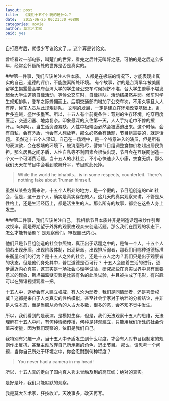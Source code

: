 ```yaml
---
layout: post
title:  《我们十五个》玩的是什么？
date:   2015-06-25 00:21:30 +0800
categories: movie 
author: 莫大艺术家
paid: yes
---
```


自打高考后，就很少写议论文了。。这个算是讨论文。

曾经看过一部电影，叫楚门的世界，看完之后并无叫好之感，可怕的是之后这么多年，经常会怀疑所处的世界是否是真实的。

###第一件事，我们应该关注人性本质。
人都是在极端的情况下，才能表现出真实的自己，道德的评价，不能脱离所处环境。
有个故事，讲的是台湾早年被美国留学生揭露最高学府台湾大学的学生登公交车时候拥挤不堪，台大学生羞辱不堪发起台大学生道德自律活动，等候公交车时，自律排队。活动结果然并卵。候车时学生规矩排队，登车之际蜂拥而上。后期交通部门增加了公交车次，不用久等且人人有座，候车人员从此规矩排队。
文明的发展，一定是建立在环境改变基础上，乱世多盗贼，盛世多墨客。所以，十五人有个前提条件：苛刻的生存环境。吃穿用度匮乏，交通闭塞、地势复杂。印象最深的入住第一天，人人手持毛巾不停的擦汗。。呵呵呵。。当生活资源紧缺，人性中极端面必然会被逼迫出来。这个时候，会有自私，会有矛盾，也会有人想放弃，那么必然会有话题，节目组需要的，就是话题。
虽然这十五个人深知，自己在一场戏中，是一个特意进入的演员，但是所有的表演欲，会在极端的环境下，被消磨殆尽，譬如节目组调整食物价格超出居民负担。那么居民之间矛盾，人性自私等不利因素会很快出现，节目会在互联网创造一个又一个可消费话题。当十五人的小社会，不小心快速步入小康，衣食无虞，那么我们天天在节目中会看到歌舞升平，节目就此死掉。

>While the world he inhabits… is in some respects, counterfeit. There's nothing fake about Truman himself.

虽然从某些方面来讲，十五个人所处的地方，是一个假的，节目组创造的mini社会，但是，这十五个人，确实是真实存在的人。这几天的真实观察来讲，不管是从性格上，还是生活经历上，都是活生生的人。那么所有的故事，都会在这些人身上发生。

###第二件事，我们应该关注自己。
我相信节目本质并非是制造话题来炒作引爆收视率，而是寄期望于外界的观察由观众来创造话题。那么我们在围观的状态下，怎么才能有话题？
是观察他们，审视自己内心。

他们只是节目组创造的社会参照物，真正出于话题之中的，是每一个人。十五个人倘若出现矛盾，出现阶级体制，出现帮派，出现排斥弱者，那我们用哪种道德标准来衡量它们的行为？是十五人之外的社会，还是十五人之内？我们只是出于观察者的状态，但是他们身处其中，普世道德是否可行？
十五人会随着生活的进行，逐步逼近内心真实，这其实是一场社会心理学试验，研究那些在真实世界中具有重要意义的现象，斯坦福监狱实验是比较有名的此类试验，并且被拍成了电影，有兴趣可以在腾讯视频观看一把。


十五人中，逐步会有人建立权威，有人沦为弱者，我们是同情弱者，还是喜爱权威？这都是来自于人类真实的性格模拟，甚至社会学家对于纳粹的分析结论，并非是人性本恶，而是当服从命令的人占大多数，很多的恶，会不知不觉中发生。

所以，我们看到的是表演，是模拟生存，但是，我们无法观察十五人的思维，无法理解在十五人中间，有何种情绪传播，何种是非观建立，只能用我们所处的社会价值来衡量，因为我们观察的，依旧是我们自己。


我特别有兴趣一点，当十五人中矛盾发生到什么程度，才会有人对节目组制定的规则作出反抗，甚至主动放弃自己所承担的角色，退出节目。
那么，请思考一个问题，当你自己所处于环境之中，你会忍耐到何种程度？

>You never had a camera in my head!

所以，十五人真的走向了国内真人秀未曾触及到的高压线：绝对的真实。

是好是坏，我们只能默默的观察。

我是莫大艺术家，狂按收听。天晚事多，改天再写。

